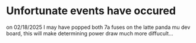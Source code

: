 # Unfortunate events have occured

on 02/18/2025 I may have popped both 7a fuses on the latte panda mu dev board, this will make determining power draw much more diffucult... 
